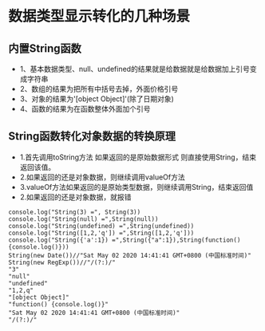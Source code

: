 # 数据类型显示转化的几种场景
## 内置String函数
-   1、基本数据类型、null、undefined的结果就是给数据就是给数据加上引号变成字符串
-   2、数组的结果为把所有中括号去掉，外面价格引号
-   3、对象的结果为'[object Object]'(除了日期对象)
-   4、函数的结果为在函数整体外面加个引号


## String函数转化对象数据的转换原理
- 1.首先调用toString方法  如果返回的是原始数据形式 则直接使用String，结束返回该值。
- 2.如果返回的还是对象数据，则继续调用valueOf方法
- 3.valueOf方法如果返回的是原始类型数据，则继续调用String，结束返回值
- 2.如果返回的还是对象数据，就报错

```
console.log("String(3) =", String(3)) 
console.log("String(null) =",String(null)) 
console.log("String(undefined) =",String(undefined)) 
console.log("String([1,2,'q']) =",String([1,2,'q'])) 
console.log("String({'a':1}) =",String({"a":1}),String(function() {console.log()})) 
String(new Date())//"Sat May 02 2020 14:41:41 GMT+0800 (中国标准时间)"
String(new RegExp())//"/(?:)/"
"3"
"null"
"undefined"
"1,2,q"
"[object Object]"
"function() {console.log()}"
"Sat May 02 2020 14:41:41 GMT+0800 (中国标准时间)"
"/(?:)/"           
```

